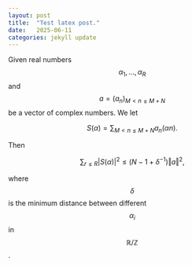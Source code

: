 ```yaml
---
layout: post
title:  "Test latex post."
date:   2025-06-11
categories: jekyll update
---
```

Given real numbers $$\alpha_{1},...,\alpha_{R}$$ and
$$a=(a_{n})_{M<n\leq M+N}$$ be a vector of complex numbers. We let

$$S(\alpha)=\sum_{M<n\leq M+N}a_{n}(\alpha n).$$ 

Then

$$\sum_{r\leq R}|S(\alpha)|^{2}\leq(N-1+\delta^{-1})\left\Vert a\right\Vert ^{2},$$

where $$\delta$$ is the minimum distance between different $$\alpha_{i}$$ in
$$\mathbb{R}/\mathbb{Z}$$.

